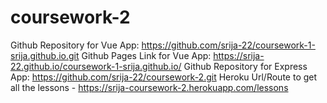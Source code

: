 # coursework-2
 
Github Repository for Vue App:  https://github.com/srija-22/coursework-1-srija.github.io.git
Github Pages Link for Vue App:   https://srija-22.github.io/coursework-1-srija.github.io/
Github Repository for Express App: https://github.com/srija-22/coursework-2.git
Heroku Url/Route to get all the lessons - https://srija-coursework-2.herokuapp.com/lessons
